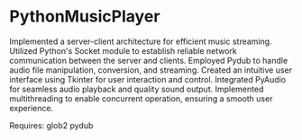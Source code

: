 # PythonMusicPlayer
Implemented a server-client architecture for efficient music streaming.
Utilized Python's Socket module to establish reliable network communication between the server and clients.
Employed Pydub to handle audio file manipulation, conversion, and streaming.
Created an intuitive user interface using Tkinter for user interaction and control.
Integrated PyAudio for seamless audio playback and quality sound output.
Implemented multithreading to enable concurrent operation, ensuring a smooth user experience.

Requires:
glob2
pydub

